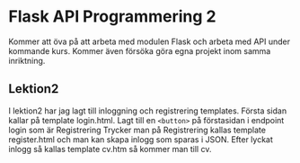 # Flask API Programmering 2

Kommer att öva på att arbeta med modulen Flask och arbeta med API under kommande kurs.
Kommer även försöka göra egna projekt inom samma inriktning.

## Lektion2
I lektion2 har jag lagt till inloggning och registrering templates.
Första sidan kallar på template login.html.
Lagt till en ```<button>``` på förstasidan i endpoint login som är Registrering
Trycker man på Registrering kallas template register.html och man kan skapa inlogg som sparas i JSON.
Efter lyckat inlogg så kallas template cv.htm så kommer man till cv.
